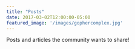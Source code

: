 ```yaml
---
title: "Posts"
date: 2017-03-02T12:00:00-05:00
featured_image: '/images/gophercomplex.jpg'
---
```

Posts and articles the community wants to share!
